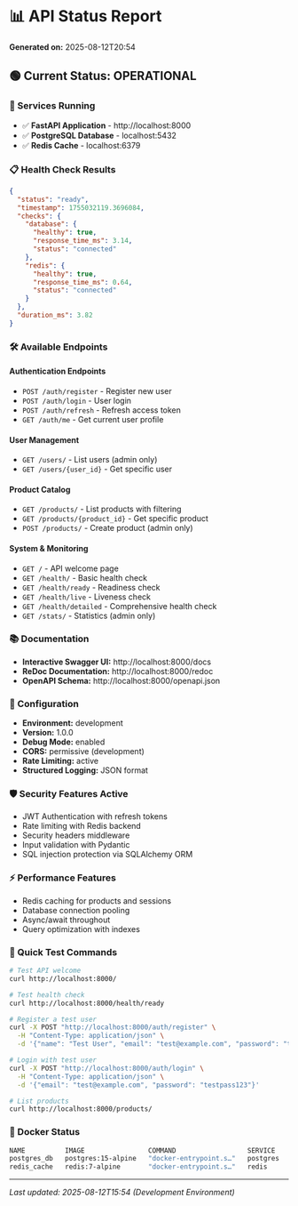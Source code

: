 # 📊 API Status Report

**Generated on:** 2025-08-12T20:54

## 🟢 Current Status: OPERATIONAL

### 🚀 Services Running
- ✅ **FastAPI Application** - http://localhost:8000
- ✅ **PostgreSQL Database** - localhost:5432 
- ✅ **Redis Cache** - localhost:6379

### 📋 Health Check Results
```json
{
  "status": "ready",
  "timestamp": 1755032119.3696084,
  "checks": {
    "database": {
      "healthy": true,
      "response_time_ms": 3.14,
      "status": "connected"
    },
    "redis": {
      "healthy": true,
      "response_time_ms": 0.64,
      "status": "connected"
    }
  },
  "duration_ms": 3.82
}
```

### 🛠️ Available Endpoints

#### Authentication Endpoints
- `POST /auth/register` - Register new user
- `POST /auth/login` - User login
- `POST /auth/refresh` - Refresh access token
- `GET /auth/me` - Get current user profile

#### User Management
- `GET /users/` - List users (admin only)
- `GET /users/{user_id}` - Get specific user

#### Product Catalog
- `GET /products/` - List products with filtering
- `GET /products/{product_id}` - Get specific product
- `POST /products/` - Create product (admin only)

#### System & Monitoring
- `GET /` - API welcome page
- `GET /health/` - Basic health check
- `GET /health/ready` - Readiness check
- `GET /health/live` - Liveness check
- `GET /health/detailed` - Comprehensive health check
- `GET /stats/` - Statistics (admin only)

### 📚 Documentation
- **Interactive Swagger UI:** http://localhost:8000/docs
- **ReDoc Documentation:** http://localhost:8000/redoc
- **OpenAPI Schema:** http://localhost:8000/openapi.json

### 🔧 Configuration
- **Environment:** development
- **Version:** 1.0.0
- **Debug Mode:** enabled
- **CORS:** permissive (development)
- **Rate Limiting:** active
- **Structured Logging:** JSON format

### 🛡️ Security Features Active
- JWT Authentication with refresh tokens
- Rate limiting with Redis backend
- Security headers middleware
- Input validation with Pydantic
- SQL injection protection via SQLAlchemy ORM

### ⚡ Performance Features
- Redis caching for products and sessions
- Database connection pooling
- Async/await throughout
- Query optimization with indexes

### 📝 Quick Test Commands

```bash
# Test API welcome
curl http://localhost:8000/

# Test health check
curl http://localhost:8000/health/ready

# Register a test user
curl -X POST "http://localhost:8000/auth/register" \
  -H "Content-Type: application/json" \
  -d '{"name": "Test User", "email": "test@example.com", "password": "testpass123"}'

# Login with test user
curl -X POST "http://localhost:8000/auth/login" \
  -H "Content-Type: application/json" \
  -d '{"email": "test@example.com", "password": "testpass123"}'

# List products
curl http://localhost:8000/products/
```

### 🐳 Docker Status
```bash
NAME          IMAGE                COMMAND                  SERVICE    CREATED         STATUS
postgres_db   postgres:15-alpine   "docker-entrypoint.s…"   postgres   Running         healthy
redis_cache   redis:7-alpine       "docker-entrypoint.s…"   redis      Running         healthy
```

---

*Last updated: 2025-08-12T15:54 (Development Environment)*